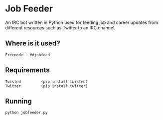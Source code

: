 Job Feeder
==========

An IRC bot written in Python used for feeding job and career updates from different resources such as Twitter to an IRC channel.

Where is it used?
-----------------
```
Freenode - ##jobfeed
```

Requirements
------------
```
Twisted 		(pip install twisted)
Twitter 		(pip install twitter)
```

Running
-------
```
python jobfeeder.py
```

